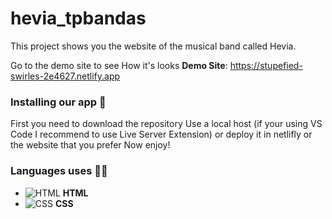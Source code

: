 # hevia_tpbandas

This project shows you the website of the musical band called Hevia.

Go to the demo site to see How it's looks **Demo Site**: 
https://stupefied-swirles-2e4627.netlify.app

### Installing our app 🔧
First you need to download the repository
Use a local host (if your using VS Code I recommend to use Live Server Extension) or deploy it in netlifly or the website that you prefer Now enjoy!

### Languages uses 👩‍💻
 - ![HTML](https://i.imgur.com/CSYqKot.png) **HTML**   
 - ![CSS](https://imgur.com/r8SEo0Z.png) **CSS** 


